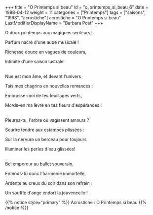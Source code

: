 +++
title = "O Printemps si beau"
id = "o_printemps_si_beau_6"
date = 1998-04-12
weight = 11
categories = ["Printemps"]
tags = ["saisons", "1998", "acrostiche"]
acrostiche = "O Printemps si beau"
LastModifierDisplayName = "Barbara Post"
+++

O doux printemps aux magiques senteurs !

Parfum nacré d'une aube musicale !

Richesse douce en vagues de couleurs,

Intimité d'une saison lustrale!

 \
Nue est mon âme, et devant l'univers

Tais mes chagrins en nouvelles romances :

Embrasse-moi de tes feuillages verts,

Mords-en ma lèvre en tes fleurs d'espérances !

 \
Pleures-tu, l'arbre où vagissent amours ?

Sourire tendre aux estampes plissées :

Sur la nervure un berceau pour toujours

Illuminer les perles d'eau glissées!

 \
Bel empereur au ballet souverain,

Entends-tu donc l'harmonie immortelle,

Ardente au creux du soir dans son refrain :

Un souffle d'ange endort la jouvencelle !

{{% notice style="primary" %}}
Acrostiche : O Printemps si beau
{{% /notice %}}
